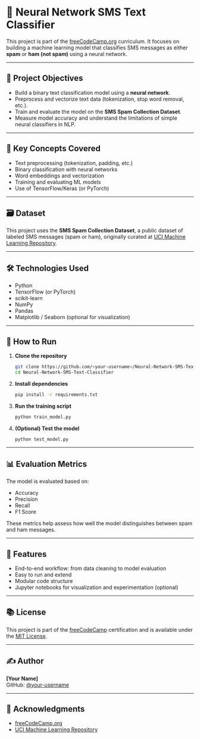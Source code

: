 # 📱 Neural Network SMS Text Classifier

This project is part of the [freeCodeCamp.org](https://www.freecodecamp.org) curriculum. It focuses on building a machine learning model that classifies SMS messages as either **spam** or **ham (not spam)** using a neural network.

---

## 🚀 Project Objectives

- Build a binary text classification model using a **neural network**.
- Preprocess and vectorize text data (tokenization, stop word removal, etc.).
- Train and evaluate the model on the **SMS Spam Collection Dataset**.
- Measure model accuracy and understand the limitations of simple neural classifiers in NLP.

---

## 🧠 Key Concepts Covered

- Text preprocessing (tokenization, padding, etc.)
- Binary classification with neural networks
- Word embeddings and vectorization
- Training and evaluating ML models
- Use of TensorFlow/Keras (or PyTorch)

---

## 🗃 Dataset

This project uses the **SMS Spam Collection Dataset**, a public dataset of labeled SMS messages (spam or ham), originally curated at [UCI Machine Learning Repository](https://archive.ics.uci.edu/ml/datasets/SMS+Spam+Collection).

---

## 🛠️ Technologies Used

- Python
- TensorFlow (or PyTorch)
- scikit-learn
- NumPy
- Pandas
- Matplotlib / Seaborn (optional for visualization)

---

## 🧪 How to Run

1. **Clone the repository**
   ```bash
   git clone https://github.com/<your-username>/Neural-Network-SMS-Text-Classifier.git
   cd Neural-Network-SMS-Text-Classifier
   ```

2. **Install dependencies**
   ```bash
   pip install -r requirements.txt
   ```

3. **Run the training script**
   ```bash
   python train_model.py
   ```

4. **(Optional) Test the model**
   ```bash
   python test_model.py
   ```

---

## 📊 Evaluation Metrics

The model is evaluated based on:

- Accuracy
- Precision
- Recall
- F1 Score

These metrics help assess how well the model distinguishes between spam and ham messages.

---

## 📌 Features

- End-to-end workflow: from data cleaning to model evaluation
- Easy to run and extend
- Modular code structure
- Jupyter notebooks for visualization and experimentation (optional)

---

## 📚 License

This project is part of the [freeCodeCamp](https://www.freecodecamp.org) certification and is available under the [MIT License](LICENSE).

---

## ✍️ Author

**[Your Name]**  
GitHub: [@your-username](https://github.com/your-username)

---

## 🙌 Acknowledgments

- [freeCodeCamp.org](https://www.freecodecamp.org)
- [UCI Machine Learning Repository](https://archive.ics.uci.edu/ml/datasets/SMS+Spam+Collection)